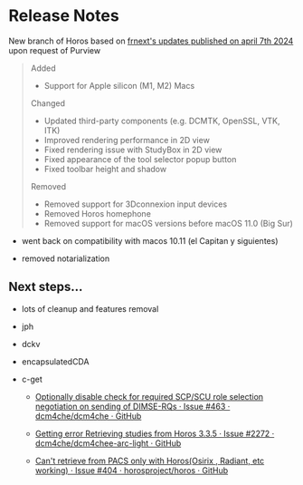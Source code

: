 # Release Notes

New branch of Horos based on  [frnext's updates published on april 7th 2024](https://github.com/horosproject/horos/pull/762) upon request of Purview

> Added
> 
> - Support for Apple silicon (M1, M2) Macs
> 
> Changed
> 
> - Updated third-party components (e.g. DCMTK, OpenSSL, VTK, ITK)
> - Improved rendering performance in 2D view
> - Fixed rendering issue with StudyBox in 2D view
> - Fixed appearance of the tool selector popup button
> - Fixed toolbar height and shadow
> 
> Removed
> 
> - Removed support for 3Dconnexion input devices
> - Removed Horos homephone
> - Removed support for macOS versions before macOS 11.0 (Big Sur)

- went  back on compatibility with macos 10.11 (el Capitan y siguientes)

- removed notarialization

## Next steps...

- lots of cleanup and features removal

- jph

- dckv

- encapsulatedCDA

- c-get
  
  - [Optionally disable check for required SCP/SCU role selection negotiation on sending of DIMSE-RQs · Issue #463 · dcm4che/dcm4che · GitHub](https://github.com/dcm4che/dcm4che/issues/463)
  
  - [Getting error Retrieving studies from Horos 3.3.5 · Issue #2272 · dcm4che/dcm4chee-arc-light · GitHub](https://github.com/dcm4che/dcm4chee-arc-light/issues/2272)
  
  - [Can&#39;t retrieve from PACS only with Horos(Osirix , Radiant, etc working) · Issue #404 · horosproject/horos · GitHub](https://github.com/horosproject/horos/issues/404)
